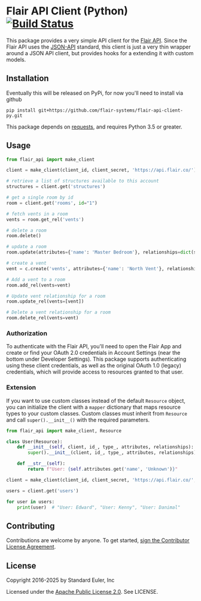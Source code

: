 Flair API Client (Python) [![Build Status](https://travis-ci.org/flair-systems/flair-api-client-py.svg?branch=master)](https://travis-ci.org/flair-systems/flair-api-client-py)
=========

This package provides a very simple API client for the [Flair API](https://api.flair.co/). Since the Flair API uses the [JSON-API](https://jsonapi.org) standard, this client is just a very thin wrapper around a JSON API client, but provides hooks for a extending it with custom models.

## Installation

Eventually this will be released on PyPi, for now you'll need to install via github

```
pip install git+https://github.com/flair-systems/flair-api-client-py.git
```

This package depends on [requests](http://docs.python-requests.org/en/master/), and requires Python 3.5 or greater.

## Usage

```python
from flair_api import make_client

client = make_client(client_id, client_secret, 'https://api.flair.co/')

# retrieve a list of structures available to this account
structures = client.get('structures')

# get a single room by id
room = client.get('rooms', id="1")

# fetch vents in a room
vents = room.get_rel('vents')

# delete a room
room.delete()

# update a room
room.update(attributes={'name': 'Master Bedroom'}, relationships=dict(structure=structures[0], vents=vents))

# create a vent
vent = c.create('vents', attributes={'name': 'North Vent'}, relationships=dict(room=room))

# Add a vent to a room
room.add_rel(vents=vent)

# Update vent relationship for a room
room.update_rel(vents=[vent])

# Delete a vent relationship for a room
room.delete_rel(vents=vent)
```

### Authorization

To authenticate with the Flair API, you'll need to open the Flair App and create or find your OAuth 2.0 credentials in Account Settings (near the bottom under Developer Settings). This package supports authenticating using these client credentials, as well as the original OAuth 1.0 (legacy) credentials, which will provide access to resources granted to that user.

### Extension

If you want to use custom classes instead of the default `Resource` object, you can initialize the client with a `mapper` dictionary that maps resource types to your custom classes. Custom classes must inherit from `Resource` and call `super().__init__()` with the required parameters.

```python
from flair_api import make_client, Resource

class User(Resource):
    def __init__(self, client, id_, type_, attributes, relationships):
        super().__init__(client, id_, type_, attributes, relationships)

    def __str__(self):
        return f"User: {self.attributes.get('name', 'Unknown')}"

client = make_client(client_id, client_secret, 'https://api.flair.co/', mapper={'users': User})

users = client.get('users')

for user in users:
    print(user)  # "User: Edward", "User: Kenny", "User: Danimal"
```

## Contributing

Contributions are welcome by anyone. To get started, [sign the Contributor License Agreement](https://www.clahub.com/agreements/flair-systems/flair-api-client-py).

## License

Copyright 2016-2025 by Standard Euler, Inc

Licensed under the [Apache Public License 2.0](http://www.apache.org/licenses/LICENSE-2.0). See LICENSE.

